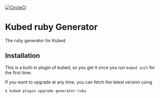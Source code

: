 [![CircleCI](https://circleci.com/gh/bacongobbler/kubed-generator-ruby/tree/master.svg?style=svg)](https://circleci.com/gh/bacongobbler/kubed-generator-ruby/tree/master)

# Kubed ruby Generator

The ruby generator for Kubed.

## Installation

This is a built-in plugin of kubed, so you get it once you run `kubed init` for the first time.

If you want to upgrade at any time, you can fetch the latest version using

```
$ kubed plugin upgrade generator-ruby
```
